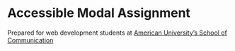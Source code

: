 # Accessible Modal Assignment

Prepared for web development students at [American University’s School of Communication](http://www.american.edu/soc/)